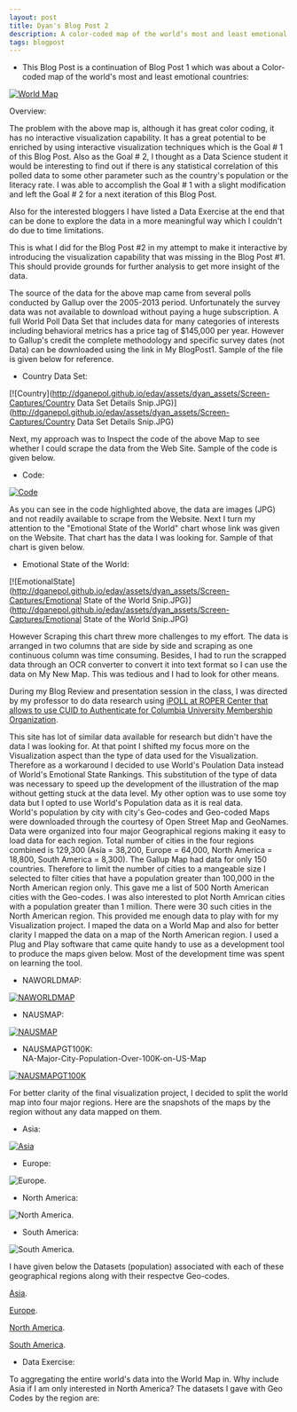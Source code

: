 ```yaml
---
layout: post
title: Dyan's Blog Post 2
description: A color-coded map of the world’s most and least emotional countries - Revisited 
tags: blogpost
---
```


* This Blog Post is a continuation of Blog Post 1 which was about a Color-coded map of the world's most and least emotional countries: <br> 


[![World Map](http://ganepola.github.io/edav/assets/dyan_assets/emotional-countries.JPG)](http://ganepola.github.io/edav/assets/dyan_assets/emotional-countries.JPG)


Overview:

The problem with the above map is, although it has great color coding, it has no interactive visualization capability. It has a great potential to be enriched by using interactive visualization techniques which is the Goal # 1 of this Blog Post. Also as the Goal # 2, I thought as a Data Science student it would be interesting to find out if there is any statistical correlation of this polled data to some other parameter such as the country's population or the literacy rate. I was able to accomplish the Goal # 1 with a slight modification and left the Goal # 2 for a next iteration of this Blog Post. 

Also for the interested bloggers I have listed a Data Exercise at the end that can be done to explore the data in a more meaningful way which I couldn't do due to time limitations.     


This is what I did for the Blog Post #2 in my attempt to make it interactive by introducing the visualization capability that was missing in the Blog Post #1. This should provide grounds for further analysis to get more insight of the data.

The source of the data for the above map came from several polls conducted by Gallup over the 2005-2013 period. Unfortunately the survey data was not available to download without paying a huge subscription. A full World Poll Data Set that includes data for many categories of interests including behavioral metrics has a price tag of $145,000 per year. However to Gallup's credit the complete methodology and specific survey dates (not Data) can be downloaded using the link in My BlogPost1. Sample of the file is given below for reference.  

* Country Data Set: <br>

[![Country](http://dganepol.github.io/edav/assets/dyan_assets/Screen-Captures/Country Data Set Details Snip.JPG)](http://dganepol.github.io/edav/assets/dyan_assets/Screen-Captures/Country Data Set Details Snip.JPG)

Next, my approach was to Inspect the code of the above Map to see whether I could scrape the data from the Web Site. Sample of the code is given below.  

* Code: <br>

[![Code](http://dganepol.github.io/edav/assets/dyan_assets/Screen-Captures/Snippet-of-Gallup-Map.JPG)](http://dganepol.github.io/edav/assets/dyan_assets/Screen-Captures/Snippet-of-Gallup-Map.JPG)

As you can see in the code highlighted above, the data are images (JPG) and not readily available to scrape from the Website. Next I turn my attention to the "Emotional State of the World" chart whose link was given on the Website. That chart has the data I was looking for. Sample of that chart is given below.

* Emotional State of the World: <br>

[![EmotionalState](http://dganepol.github.io/edav/assets/dyan_assets/Screen-Captures/Emotional State of the World Snip.JPG)](http://dganepol.github.io/edav/assets/dyan_assets/Screen-Captures/Emotional State of the World Snip.JPG)

However Scraping this chart threw more challenges to my effort. The data is arranged in two columns that are side by side and scraping as one continuous column was time consuming. Besides, I had to run the scrapped data through an OCR converter to convert it into text format so I can use the data on My New Map. This was tedious and I had to look for other means. 

During my Blog Review and presentation session in the class, I was directed by my professor to do data research using [iPOLL at ROPER Center that allows to use CUID to Authenticate for Columbia University Membership Organization](http://www.ropercenter.uconn.edu/membership/roper_members.html). 

This site has lot of similar data available for research but didn't have the data I was looking for. At that point I shifted my focus more on the Visualization aspect than the type of data used for the Visualization. Therefore as a workaround I decided to use World's Poulation Data instead of World's Emotional State Rankings. This substitution of the type of data was necessary to speed up the development of the illustration of the map without getting stuck at the data level. My other option was to use some toy data but I opted to use World's Population data as it is real data.          
World's population by city with city's Geo-codes and Geo-coded Maps were downloaded through the courtesy of Open Street Map and GeoNames. Data were organized into four major Geographical regions making it easy to load data for each region. Total number of cities in the four regions combined is 129,300 (Asia = 38,200, Europe = 64,000, North America = 18,800, South America = 8,300). The Gallup Map had data for only 150 countries. Therefore to limit the number of cities to a mangeable size I selected to filter cities that have a population greater than 100,000 in the North American region only. This gave me a list of 500 North American cities with the Geo-codes. I was also interested to plot North Amrican cities with a population greater than 1 million. There were 30 such cities in the North American region. This provided me enough data to play with for my Visualization project. I maped the data on a World Map and also for better clarity I mapped the data on a map of the North American region. I used a Plug and Play software that came quite handy to use as a development tool to produce the maps given below. Most of the development time was spent on learning the tool.      

* NAWORLDMAP: <br>

[![NAWORLDMAP](http://dganepol.github.io/edav/assets/dyan_assets/Screen-Captures/NA-Major-City-Population-Over-1Million-on-World-Map.JPG)](http://dganepol.github.io/edav/assets/dyan_assets/Screen-Captures/NA-Major-City-Population-Over-1Million-on-World-Map.JPG)

* NAUSMAP: <br>


[![NAUSMAP](http://dganepol.github.io/edav/assets/dyan_assets/Screen-Captures/NA-Major-City-Population-Over-1Million-on-NAUS-Map.JPG)](http://dganepol.github.io/edav/assets/dyan_assets/Screen-Captures/NA-Major-City-Population-Over-1Million-on-NAUS-Map.JPG)


* NAUSMAPGT100K: <br>
NA-Major-City-Population-Over-100K-on-US-Map

[![NAUSMAPGT100K](http://dganepol.github.io/edav/assets/dyan_assets/Screen-Captures/NA-Major-City-Population-Over-100K-on-US-Map.JPG)](http://dganepol.github.io/edav/assets/dyan_assets/Screen-Captures/NA-Major-City-Population-Over-100K-on-US-Map.JPG)




For better clarity of the final visualization project, I decided to split the world map into four major regions. Here are the snapshots of the maps by the region without any data mapped on them. 

* Asia: <br>

[![Asia](http://dganepol.github.io/edav/assets/dyan_assets/GeoMaps/Asia+35-11+180+73.jpg)](http://dganepol.github.io/edav/assets/dyan_assets/GeoMaps/Asia+35-11+180+73.jpg)

* Europe: <br>

![Europe](https://raw.githubusercontent.com/dganepol/edav/gh-pages/assets/dyan_assets/GeoMaps/Europe-27.16+37.5+46+78.5.jpg).

* North America: <br>

![North America](https://raw.githubusercontent.com/dganepol/edav/gh-pages/assets/dyan_assets/GeoMaps/NorthAmerica-179.5+10.7-49.9+87.9.jpg).

* South America: <br>

![South America](https://raw.githubusercontent.com/dganepol/edav/gh-pages/assets/dyan_assets/GeoMaps/southamerica-87.3-54.5-31.55+14.jpg).

I have given below  the Datasets (population) associated with each of these geographical regions along with their respectve Geo-codes. 

[Asia](https://github.com/dganepol/edav/blob/gh-pages/assets/dyan_assets/Asia-City,Country-English.txt).

[Europe](https://github.com/dganepol/edav/blob/gh-pages/assets/dyan_assets/Europe-City,Country-English.txt).

[North America](https://github.com/dganepol/edav/blob/gh-pages/assets/dyan_assets/NA-City,ST-English.txt).

[South America](https://github.com/dganepol/edav/blob/gh-pages/assets/dyan_assets/SA-City,Country-English.txt).

* Data Exercise: <br> 

 To aggregating the entire world's data into the World Map in. Why include Asia if I am only interested in North America? The datasets I gave with Geo Codes by the region are: 